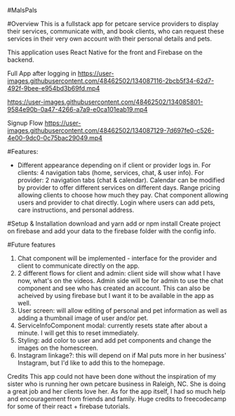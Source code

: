 #MalsPals

#Overview
This is a fullstack app for petcare service providers to display their services, communicate with, and book clients, who can request these services in their very own account with their personal details and pets.

This application uses React Native for the front and Firebase on the backend.


Full App after logging in
https://user-images.githubusercontent.com/48462502/134087116-2bcb5f34-62d7-492f-9bee-e954bd3b69fd.mp4

https://user-images.githubusercontent.com/48462502/134085801-9584e90b-0a47-4266-a7a9-e0ca101eab19.mp4


Signup Flow
https://user-images.githubusercontent.com/48462502/134087129-7d697fe0-c526-4e00-9dc0-0c75bac29049.mp4


#Features:
- Different appearance depending on if client or provider logs in.
    For clients: 4 navigation tabs (home, services, chat, & user info).
    For provider: 2 navigation tabs (chat & calendar).
Calendar can be modified by provider to offer different services on different days.
Range pricing allowing clients to choose how much they pay.
Chat component allowing users and provider to chat directly.
Login where users can add pets, care instructions, and personal address.

#Setup & Installation
download and yarn add or npm install
Create project on firebase and add your data to the firebase folder with the config info.

#Future features
1. Chat component will be implemented - interface for the provider and client to communicate directly on the app. 
2. 2 different flows for client and admin: client side will show what I have now, what's on the videos. Admin side will be for admin to use the chat component and see who has created an account. This can also be acheived by using firebase but I want it to be available in the app as well.
3. User screen: will allow editing of personal and pet information as well as adding a thumbnail image of user and/or pet.
4. ServiceInfoComponent modal: currently resets state after about a minute. I will get this to reset immediately.
5. Styling: add color to user and add pet components and change the images on the homescreen.
6. Instagram linkage?: this will depend on if Mal puts more in her business' Instagram, but I'd like to add this to the homepage.

Credits
This app could not have been done without the inspiration of my sister who is running her own petcare business in Raleigh, NC. She is doing a great job and her clients love her.
As for the app itself, I had so much help and encouragement from friends and family. Huge credits to freecodecamp for some of their react + firebase tutorials.

